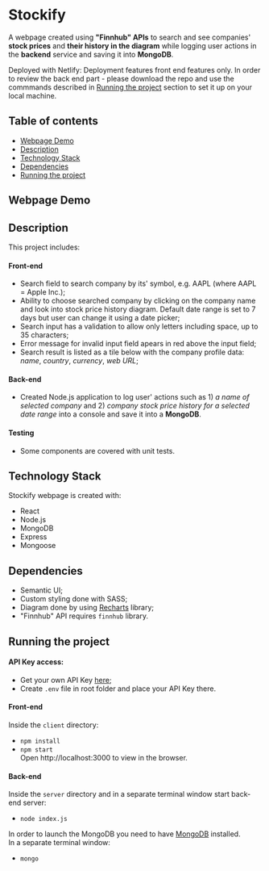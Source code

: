 # Stockify
A webpage created using **"Finnhub" APIs** to search and see companies' **stock prices** and **their history in the diagram** while logging user actions in the **backend** service and saving it into **MongoDB**.

Deployed with Netlify:   Deployment features front end features only. In order to review the back end part - please download the repo and use the commmands described in [Running the project](#running-the-project) section to set it up on your local machine.



## Table of contents

* [Webpage Demo](#webpage-demo)
* [Description](#description)
* [Technology Stack](#technology-stack)
* [Dependencies](#dependencies)
* [Running the project](#running-the-project)

## Webpage Demo

## Description
This project includes:
#### Front-end 
* Search field to search company by its' symbol, e.g. AAPL (where AAPL = Apple Inc.);
* Ability to choose searched company by clicking on the company name and look into stock price history diagram. Default date range is set to 7 days but user can change it using a date picker;
* Search input has a validation to allow only letters including space, up to 35 characters;
* Error message for invalid input field apears in red above the input field;
* Search result is listed as a tile below with the company profile data: *name*, *country*, *currency*, *web URL*;
#### Back-end 
* Created Node.js application to log user' actions such as 1) *a name of selected company* and 2) *company stock price history for a selected date range* into a console and save it into a **MongoDB**.

#### Testing
* Some components are covered with unit tests.


	
## Technology Stack
Stockify webpage is created with:
* React
* Node.js
* MongoDB
* Express
* Mongoose

## Dependencies
* Semantic UI;
* Custom styling done with SASS;
* Diagram done by using [Recharts](https://recharts.org/en-US/) library;
* "Finnhub" API requires ```finnhub``` library.

	
## Running the project
#### API Key access:
* Get your own API Key [here](https://finnhub.io/docs/api/introduction);
* Create ```.env``` file in root folder and place your API Key there.

#### Front-end
Inside the ```client``` directory: <br />

* ```npm install``` <br/>
* ```npm start``` <br />
Open http://localhost:3000 to view in the browser.


#### Back-end
Inside the ```server``` directory and in a separate terminal window start back-end server:<br/>
* ```node index.js``` <br />


In order to launch the MongoDB you need to have [MongoDB](https://www.mongodb.com/) installed.<br/>
In a separate terminal window: <br/>
* ```mongo```





